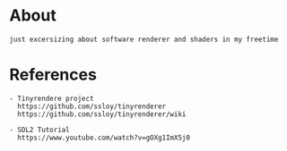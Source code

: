 # About

    just excersizing about software renderer and shaders in my freetime


# References

    - Tinyrendere project
      https://github.com/ssloy/tinyrenderer
      https://github.com/ssloy/tinyrenderer/wiki

    - SDL2 Tutorial
      https://www.youtube.com/watch?v=gOXg1ImX5j0
      

